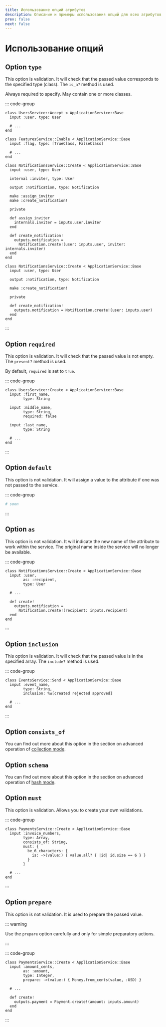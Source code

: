 ```yaml
---
title: Использование опций атрибутов
description: Описание и примеры использования опций для всех атрибутов сервиса
prev: false
next: false
---
```


# Использование опций

## Option `type` <Badge type="tip" text="input" /> <Badge type="tip" text="internal" /> <Badge type="tip" text="output" />

This option is validation.
It will check that the passed value corresponds to the specified type (class).
The `is_a?` method is used.

Always required to specify. May contain one or more classes.

::: code-group

```ruby{2,8} [input]
class UsersService::Accept < ApplicationService::Base
  input :user, type: User

  # ...
end

class FeaturesService::Enable < ApplicationService::Base
  input :flag, type: [TrueClass, FalseClass]

  # ...
end
```

```ruby{4,14,19} [internal]
class NotificationsService::Create < ApplicationService::Base
  input :user, type: User

  internal :inviter, type: User

  output :notification, type: Notification

  make :assign_inviter
  make :create_notification!

  private

  def assign_inviter
    internals.inviter = inputs.user.inviter
  end

  def create_notification!
    outputs.notification =
      Notification.create!(user: inputs.user, inviter: internals.inviter)
  end
end
```

```ruby{4,11} [output]
class NotificationsService::Create < ApplicationService::Base
  input :user, type: User

  output :notification, type: Notification

  make :create_notification!

  private

  def create_notification!
    outputs.notification = Notification.create!(user: inputs.user)
  end
end
```

:::

## Option `required` <Badge type="tip" text="input" />

This option is validation.
It will check that the passed value is not empty.
The `present?` method is used.

By default, `required` is set to `true`.

::: code-group

```ruby{7} [input]
class UsersService::Create < ApplicationService::Base
  input :first_name,
        type: String
  
  input :middle_name,
        type: String,
        required: false
  
  input :last_name,
        type: String

  # ...
end
```

:::

## Option `default` <Badge type="tip" text="input" />

This option is not validation.
It will assign a value to the attribute if one was not passed to the service.

::: code-group

```ruby [input]
# soon
```

:::

## Option `as` <Badge type="tip" text="input" />

This option is not validation.
It will indicate the new name of the attribute to work within the service.
The original name inside the service will no longer be available.

::: code-group

```ruby{3,10} [input]
class NotificationsService::Create < ApplicationService::Base
  input :user,
        as: :recipient,
        type: User

  # ...

  def create!
    outputs.notification =
      Notification.create!(recipient: inputs.recipient)
  end
end
```

:::

## Option `inclusion` <Badge type="tip" text="input" />

This option is validation.
It will check that the passed value is in the specified array.
The `include?` method is used.

::: code-group

```ruby{4} [input]
class EventsService::Send < ApplicationService::Base
  input :event_name,
        type: String,
        inclusion: %w[created rejected approved]

  # ...
end
```

:::

## Option `consists_of` <Badge type="tip" text="input" /> <Badge type="tip" text="internal" /> <Badge type="tip" text="output" />

You can find out more about this option in the section on advanced operation of [collection mode](../options/modes#опция-consists-of).

## Option `schema` <Badge type="tip" text="input" /> <Badge type="tip" text="internal" /> <Badge type="tip" text="output" />

You can find out more about this option in the section on advanced operation of [hash mode](../options/modes#опция-schema).

## Option `must` <Badge type="tip" text="input" />

This option is validation.
Allows you to create your own validations.

::: code-group

```ruby{5-9} [input]
class PaymentsService::Create < ApplicationService::Base
  input :invoice_numbers,
        type: Array,
        consists_of: String,
        must: {
          be_6_characters: {
            is: ->(value:) { value.all? { |id| id.size == 6 } }
          }
        }

  # ...
end
```

:::

## Option `prepare` <Badge type="tip" text="input" />

This option is not validation.
It is used to prepare the passed value.

::: warning

Use the `prepare` option carefully and only for simple preparatory actions.

:::

::: code-group

```ruby{5,11} [input]
class PaymentsService::Create < ApplicationService::Base
  input :amount_cents,
        as: :amount,
        type: Integer,
        prepare: ->(value:) { Money.from_cents(value, :USD) }

  # ...

  def create!
    outputs.payment = Payment.create!(amount: inputs.amount)
  end
end
```

:::
